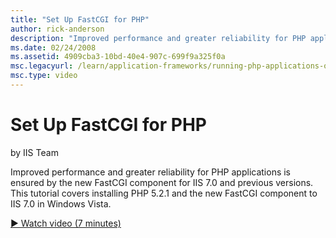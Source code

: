 ```yaml
---
title: "Set Up FastCGI for PHP"
author: rick-anderson
description: "Improved performance and greater reliability for PHP applications is ensured by the new FastCGI component for IIS 7.0 and previous versions. This tutorial co..."
ms.date: 02/24/2008
ms.assetid: 4909cba3-10bd-40e4-907c-699f9a325f0a
msc.legacyurl: /learn/application-frameworks/running-php-applications-on-iis/set-up-fastcgi-for-php
msc.type: video
---
```

# Set Up FastCGI for PHP

by IIS Team

Improved performance and greater reliability for PHP applications is ensured by the new FastCGI component for IIS 7.0 and previous versions. This tutorial covers installing PHP 5.2.1 and the new FastCGI component to IIS 7.0 in Windows Vista.

[&#9654; Watch video (7 minutes)](https://channel9.msdn.com/Blogs/IIS-NET-Site-Videos/set-up-fastcgi-for-php)
